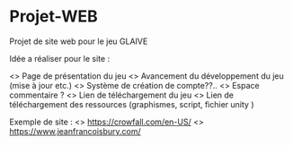 # Projet-WEB
Projet de site web pour le jeu GLAIVE

Idée a réaliser pour le site :

<> Page de présentation du jeu
<> Avancement du développement du jeu (mise à jour etc.)
<> Système de création de compte??.. 
<> Espace commentaire ?
<> Lien de téléchargement du jeu
<> Lien de téléchargement des ressources (graphismes, script, fichier unity )


Exemple de site :
<> https://crowfall.com/en-US/
<> https://www.jeanfrancoisbury.com/
